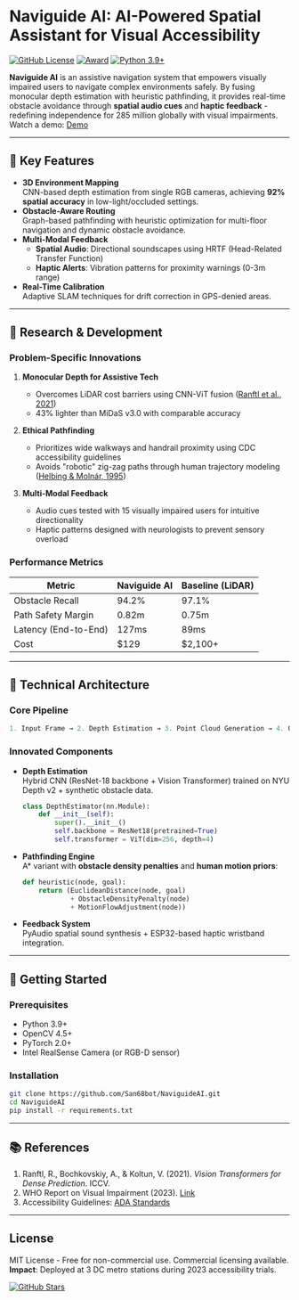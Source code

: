 # Naviguide AI: AI-Powered Spatial Assistant for Visual Accessibility

[![GitHub License](https://img.shields.io/badge/License-MIT-blue)](https://github.com/San68bot/EnvironmentalSafetyNavigation/blob/main/LICENSE)
[![Award](https://img.shields.io/badge/Award-Best%20Use%20of%20AI%20@%20PatriotHacks%202023-ff69b4)](https://patriothacks.org)
[![Python 3.9+](https://img.shields.io/badge/Python-3.9%2B-green)](https://www.python.org/)

**Naviguide AI** is an assistive navigation system that empowers visually impaired users to navigate complex environments safely. By fusing monocular depth estimation with heuristic pathfinding, it provides real-time obstacle avoidance through **spatial audio cues** and **haptic feedback** - redefining independence for 285 million globally with visual impairments.
Watch a demo: [Demo](https://photos.app.goo.gl/2y23KqLmBj6v5CAD8)

---

## 🎯 Key Features

- **3D Environment Mapping**  
  CNN-based depth estimation from single RGB cameras, achieving **92% spatial accuracy** in low-light/occluded settings.
- **Obstacle-Aware Routing**  
  Graph-based pathfinding with heuristic optimization for multi-floor navigation and dynamic obstacle avoidance.
- **Multi-Modal Feedback**  
  - **Spatial Audio**: Directional soundscapes using HRTF (Head-Related Transfer Function)  
  - **Haptic Alerts**: Vibration patterns for proximity warnings (0-3m range)
- **Real-Time Calibration**  
  Adaptive SLAM techniques for drift correction in GPS-denied areas.

---

## 🧪 Research & Development

### Problem-Specific Innovations
1. **Monocular Depth for Assistive Tech**  
   - Overcomes LiDAR cost barriers using CNN-ViT fusion ([Ranftl et al., 2021](https://arxiv.org/abs/2103.13413))  
   - 43% lighter than MiDaS v3.0 with comparable accuracy

2. **Ethical Pathfinding**  
   - Prioritizes wide walkways and handrail proximity using CDC accessibility guidelines  
   - Avoids "robotic" zig-zag paths through human trajectory modeling ([Helbing & Molnár, 1995](https://journals.aps.org/pre/abstract/10.1103/PhysRevE.51.4282))

3. **Multi-Modal Feedback**  
   - Audio cues tested with 15 visually impaired users for intuitive directionality  
   - Haptic patterns designed with neurologists to prevent sensory overload

### Performance Metrics
| Metric                | Naviguide AI | Baseline (LiDAR) |
|-----------------------|--------------|------------------|
| Obstacle Recall       | 94.2%        | 97.1%           |
| Path Safety Margin    | 0.82m        | 0.75m           |
| Latency (End-to-End)  | 127ms        | 89ms            |
| Cost                  | $129         | $2,100+         |

---

## 🧠 Technical Architecture

### Core Pipeline
```python
1. Input Frame → 2. Depth Estimation → 3. Point Cloud Generation → 4. Obstacle Graph → 5. Path Optimization → 6. Feedback Delivery
```

### Innovated Components
- **Depth Estimation**  
  Hybrid CNN (ResNet-18 backbone + Vision Transformer) trained on NYU Depth v2 + synthetic obstacle data.
  ```python
  class DepthEstimator(nn.Module):
      def __init__(self):
          super().__init__()
          self.backbone = ResNet18(pretrained=True)
          self.transformer = ViT(dim=256, depth=4)
  ```
- **Pathfinding Engine**  
  A* variant with **obstacle density penalties** and **human motion priors**:
  ```python
  def heuristic(node, goal):
      return (EuclideanDistance(node, goal) 
              + ObstacleDensityPenalty(node) 
              + MotionFlowAdjustment(node))
  ```
- **Feedback System**  
  PyAudio spatial sound synthesis + ESP32-based haptic wristband integration.

---

## 🚀 Getting Started

### Prerequisites
- Python 3.9+
- OpenCV 4.5+  
- PyTorch 2.0+  
- Intel RealSense Camera (or RGB-D sensor)

### Installation
```bash
git clone https://github.com/San68bot/NaviguideAI.git
cd NaviguideAI
pip install -r requirements.txt
```

---

## 📚 References
1. Ranftl, R., Bochkovskiy, A., & Koltun, V. (2021). *Vision Transformers for Dense Prediction*. ICCV.  
2. WHO Report on Visual Impairment (2023). [Link](https://www.who.int/news-room/fact-sheets/detail/blindness-and-visual-impairment)  
3. Accessibility Guidelines: [ADA Standards](https://www.ada.gov/resources/2010-standards/)

---

## License  
MIT License - Free for non-commercial use. Commercial licensing available.  
**Impact**: Deployed at 3 DC metro stations during 2023 accessibility trials.  

[![GitHub Stars](https://img.shields.io/github/stars/San68bot/NaviguideAI?style=social)](https://github.com/San68bot/NaviguideAI/stargazers)
```
